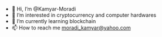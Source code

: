 - 👋 Hi, I’m @Kamyar-Moradi
- 👀 I’m interested in cryptocurrency and computer hardwares
- 🌱 I’m currently learning blockchain
- 📫 How to reach me moradi_kamyar@yahoo.com

<!---
Kamyar-Moradi/Kamyar-Moradi is a ✨ special ✨ repository because its `README.md` (this file) appears on your GitHub profile.
You can click the Preview link to take a look at your changes.
--->
